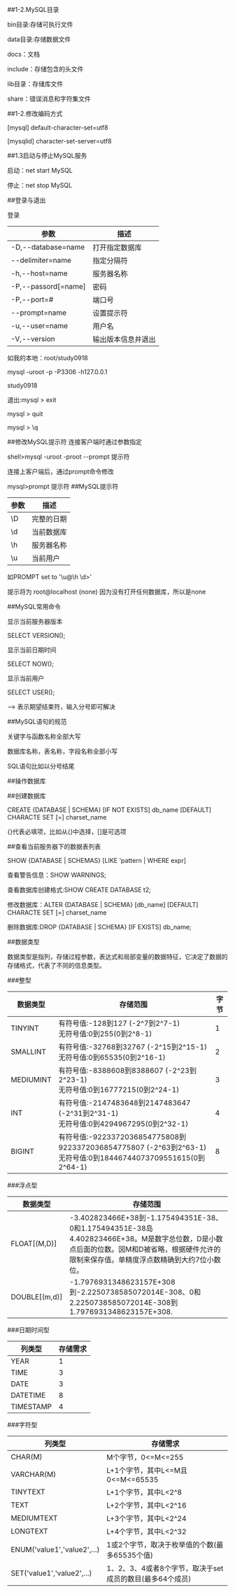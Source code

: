 ##1-2.MySQL目录

bin目录:存储可执行文件

data目录:存储数据文件

docs：文档

include：存储包含的头文件

lib目录：存储库文件

share：错误消息和字符集文件


##1-2.修改编码方式

[mysql] default-character-set=utf8

[mysqlid] character-set-server=utf8

##1.3启动与停止MySQL服务

启动：net start MySQL

停止：net stop MySQL

##登录与退出

登录

| 参数 | 描述 |
| ------ | ------ |
| -D,--database=name | 打开指定数据库 |
| --delimiter=name | 指定分隔符 |
| -h,--host=name | 服务器名称 |
| -P,--passord[=name] | 密码 |
| -P,--port=# | 端口号|
| --prompt=name | 设置提示符|
| -u,--user=name | 用户名|
| -V,--version | 输出版本信息并退出|

如我的本地：root/study0918

mysql -uroot -p -P3306 -h127.0.0.1

study0918

退出:mysql > exit

mysql > quit

mysql > \q

##修改MySQL提示符
连接客户端时通过参数指定

shell>mysql -uroot -proot --prompt 提示符

连接上客户端后，通过prompt命令修改

mysql>prompt 提示符
##MySQL提示符

| 参数 | 描述 |
| ------ | ------ |
| \D | 完整的日期 |
| \d | 当前数据库 |
| \h | 服务器名称 |
| \u | 当前用户 |

如PROMPT set to '\u@\h \d>'

提示将为 root@localhost (none) 因为没有打开任何数据库，所以是none

##MySQL常用命令

显示当前服务器版本

SELECT VERSION();

显示当前日期时间 

SELECT NOW();

显示当前用户

SELECT USER();

--> 表示期望结束符，输入分号即可解决

##MySQL语句的规范

关键字与函数名称全部大写

数据库名称，表名称，字段名称全部小写

SQL语句比如以分号结尾

##操作数据库

##创建数据库

CREATE {DATABASE | SCHEMA} [IF NOT EXISTS] db_name [DEFAULT] CHARACTE SET [=] charset_name

{}代表必填项，比如从{}中选择，[]是可选项

##查看当前服务器下的数据表列表

SHOW {DATABASE | SCHEMAS} [LIKE 'pattern | WHERE expr]

查看警告信息：SHOW WARNINGS;

查看数据库创建格式:SHOW CREATE DATABASE t2;

修改数据库：ALTER {DATABASE | SCHEMA} [db_name] [DEFAULT] CHARACTE SET [=] charset_name

删除数据库:DROP {DATABASE | SCHEMA} [IF EXISTS] db_name;

##数据类型 

数据类型是指列，存储过程参数，表达式和局部变量的数据特征，它决定了数据的存储格式，代表了不同的信息类型。

###整型

| 数据类型 | 存储范围 | 字节 |
| ------ | ------ | -----|
| TINYINT | 有符号值:-128到127 (-2^7到2^7-1)<br>无符号值:0到255(0到2^8-1) |1|
| SMALLINT | 有符号值:-32768到32767 (-2^15到2^15-1)<br>无符号值:0到65535(0到2^16-1) |2|
| MEDIUMINT | 有符号值:-8388608到8388607 (-2^23到2^23-1)<br>无符号值:0到16777215(0到2^24-1) |3|
| INT | 有符号值:-2147483648到2147483647 (-2^31到2^31-1)<br>无符号值:0到4294967295(0到2^32-1) |4|
| BIGINT | 有符号值:-9223372036854775808到9223372036854775807 (-2^63到2^63-1)<br>无符号值:0到18446744073709551615(0到2^64-1) |8|

###浮点型

| 数据类型 | 存储范围 |
| ------ | ------ |
| FLOAT[(M,D)] | -3.402823466E+38到-1.175494351E-38、0和1.175494351E-38岛4.402823466E+38。M是数字总位数，D是小数点后面的位数。㘝M和D被省略，根据硬件允许的限制来保存值。单精度浮点数精确到大约7位小数位。 |
| DOUBLE[(m,d)] | -1.7976931348623157E+308到-2.2250738585072014E-308、0和2.2250738585072014E-308到1.7976931348623157E+308. |

###日期时间型

| 列类型 | 存储需求 |
| ------ | ------ |
| YEAR | 1 |
| TIME | 3 |
| DATE | 3 |
| DATETIME | 8 |
| TIMESTAMP | 4 |

###字符型

| 列类型 | 存储需求 |
| ------ | ------ |
| CHAR(M) | M个字节，0<=M<=255 |
| VARCHAR(M) | L+1个字节，其中L<=M且0<=M<=65535 |
| TINYTEXT | L+1个字节，其中L<2^8 |
| TEXT | L+2个字节，其中L<2^16 |
| MEDIUMTEXT | L+3个字节，其中L<2^24 |
| LONGTEXT | L+4个字节，其中L<2^32 |
| ENUM('value1','value2',...) | 1或2个字节，取决于枚举值的个数(最多65535个值) |
| SET('value1','value2',...) | 1、2、3、4或者8个字节，取决于set成员的数目(最多64个成员) |
